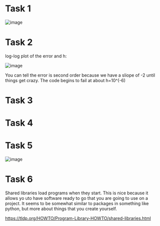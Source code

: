 # Task 1

![image](https://user-images.githubusercontent.com/89805209/134393729-4722a36c-6b5b-4319-b08d-2786643f3a1b.png)

# Task 2

log-log plot of the error and h:

![image](https://user-images.githubusercontent.com/89805209/134272052-8130d164-1e30-4eb2-9a3e-3276004a8f3f.png)

You can tell the error is second order because we have a sliope of -2 until things get crazy. The code begins to fail at about h=10^(-6)

# Task 3

# Task 4

# Task 5

![image](https://user-images.githubusercontent.com/89805209/133897095-4f04fdc9-f87e-4245-853b-df8998ff8327.png)


# Task 6

Shared libraries load programs when they start. This is nice because it allows yo uto have software ready to go that you are going to use on a project. It seems to be somewhat similar to packages in something like python, but more about things that you create yourself.

https://tldp.org/HOWTO/Program-Library-HOWTO/shared-libraries.html

